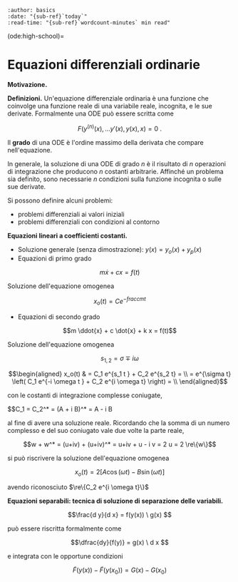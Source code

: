 ```{article-info}
:author: basics
:date: "{sub-ref}`today`"
:read-time: "{sub-ref}`wordcount-minutes` min read"
```

(ode:high-school)=
# Equazioni differenziali ordinarie

**Motivazione.**

**Definizioni.**
Un'equazione differenziale ordinaria è una funzione che coinvolge una funzione reale di una variabile reale, incognita, e le sue derivate. Formalmente una ODE può essere scritta come

$$F(y^{(n)}(x), \dots y'(x), y(x), x) = 0 \ .$$

Il **grado** di una ODE è l'ordine massimo della derivata che compare nell'equazione.

In generale, la soluzione di una ODE di grado $n$ è il risultato di $n$ operazioni di integrazione che producono $n$ costanti arbitrarie. Affinché un problema sia definito, sono necessarie $n$ condizioni sulla funzione incognita o sulle sue derivate.

Si possono definire alcuni problemi:
- problemi differenziali ai valori iniziali
- problemi differenziali con condizioni al contorno

**Equazioni lineari a coefficienti costanti.**
- Soluzione generale (senza dimostrazione): $y(x) = y_o(x) + y_p(x)$
- Equazioni di primo grado

$$m \dot{x} + c x  = f(t)$$

Soluzione dell'equazione omogenea

$$x_o(t) = C e^{-frac{c}{m} t}$$

- Equazioni di secondo grado

$$m \ddot{x} + c \dot{x} + k x = f(t)$$

Soluzione dell'equazione omogenea

$$s_{1,2} = \sigma \mp i \omega$$

$$\begin{aligned}
x_o(t) & = C_1 e^{s_1 t } + C_2 e^{s_2 t} = \\
         = e^{\sigma t} \left( C_1 e^{-i \omega t } + C_2 e^{i \omega t} \right) = \\
\end{aligned}$$

con le costanti di integrazione complesse coniugate,

$$C_1 = C_2^* = (A + i B)^* = A - i B

al fine di avere una soluzione reale. Ricordando che la somma di un numero complesso e del suo coniugato vale due volte la parte reale,

$$w + w^* = (u+iv) + (u+iv)^* = u+iv + u - i v = 2 u = 2 \re\{w\}$$

si può riscrivere la soluzione dell'equazione omogenea

$$x_o(t) = 2 \left[ A \cos ( \omega t ) - B \sin (\omega t ) \right] $$

avendo riconosciuto $\re\{C_2 e^{i \omega t}\}$



**Equazioni separabili: tecnica di soluzione di separazione delle variabili.**

$$\frac{d y}{d x} = f(y(x)) \ g(x) $$

può essere riscritta formalmente come

$$\dfrac{dy}{f(y)} = g(x) \ d x $$

e integrata con le opportune condizioni 

$$\tilde{F}(y(x)) - \tilde{F}(y(x_0)) = G(x) - G(x_0)$$
